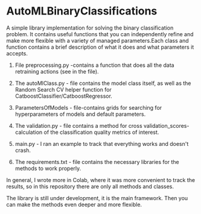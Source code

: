 # AutoMLBinaryClassifications
A simple library implementation for solving the binary classification problem. It contains useful functions that you can independently refine and make more flexible with a variety of managed parameters.Each class and function contains a brief description of what it does and what parameters it accepts.

1) File preprocessing.py -contains a function that does all the data retraining actions (see in the file).

2) The autoMlClass.py - file contains the model class itself, as well as the Random Search CV helper function for CatboostClassifier/CatboostRegressor.

3) ParametersOfModels - file-contains grids for searching for hyperparameters of models and default parameters.

4) The validation.py  - file contains a method for cross validation_scores-calculation of the classification quality metrics of interest.

5) main.py - I ran an example to track that everything works and doesn't crash.

6) The requirements.txt - file contains the necessary libraries for the methods to work properly.

In general, I wrote more in Colab, where it was more convenient to track the results, so in this repository there are only all methods and classes.

The library is still under development, it is the main framework. Then you can make the methods even deeper and more flexible.
